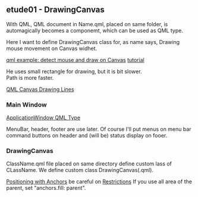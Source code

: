 ## etude01 - DrawingCanvas

With QML, QML document in Name.qml, placed on same folder, is 
automagically becomes a componemt, which can be used as QML type.

Here I want to define DrawingCanvas class for, as name says,
Drawing mouse movement on Canvas widhet.

[qml example: detect mouse and draw on Canvas](http://qteveloper.blogspot.com/2013/08/qml-example-detect-mouse-and-draw-on.html)
[tutorial](https://www.youtube.com/watch?v=CR2qQebqv6I)

He uses small rectangle for drawing, but it is bit slower.  
Path is more faster.

[QML Canvas Drawing Lines](https://forum.qt.io/topic/61820/qml-canvas-drawing-lines)

### Main Window

[ApplicationWindow QML Type](https://doc.qt.io/qt-6/qml-qtquick-controls2-applicationwindow.html)

MenuBar, header, footer are use later.  Of course I'll put menus on menu bar
command buttons on header and (will be) status display on fooer.

### DrawingCanvas

ClassName.qml file placed on same directory define custom lass of CLassName.
We define custom class DrawingCanvas(.qml).

[Positioning with Anchors](https://doc.qt.io/qt-6/qtquick-positioning-anchors.html)
be careful on [Restrictions](https://doc.qt.io/qt-6/qtquick-positioning-anchors.html#restrictions)
If you use all area of the parent, set "anchors.fill: parent".